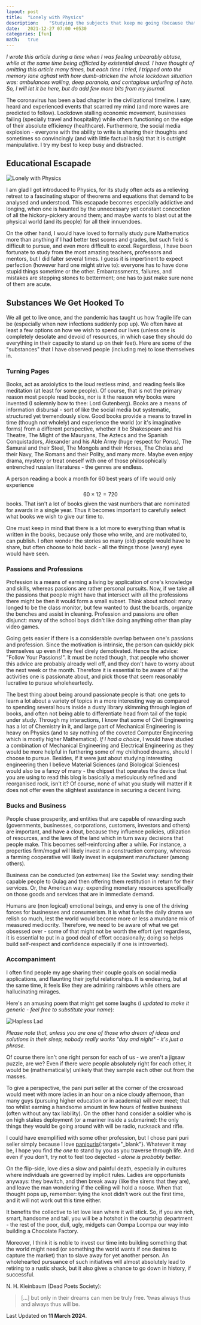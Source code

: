 ```yaml
---
layout: post
title:  "Lonely with Physics"
description:    "Studying the subjects that keep me going (because that's all I can do at the moment) and other such substances."
date:   2021-12-27 07:00 +0530
categories: [fun]
math:   true
---
```


*I wrote this article during a time when I was feeling unbearably obtuse, while at the same time being afflicted by existential dread. I have thought of omitting this article many times, but each time I tried, I tripped onto the memory lane aghast with how dumb-stricken the whole lockdown situation was: ambulances wailing, deep paranoia, and contagious unfurling of hate. So, I will let it be here, but do add few more bits from my journal.*

The coronavirus has been a bad chapter in the civilizational timeline. I saw, heard and experienced events that scarred my mind (and more waves are predicted to follow). Lockdown stalling economic movement, businesses failing (specially travel and hospitality) while others functioning on the edge of their absolute efficiency (healthcare). Furthermore, the social media explosion - everyone with the ability to write is sharing their thoughts and sometimes so convincingly (and with little factual basis) that it is outright manipulative. I try my best to keep busy and distracted.

## Educational Escapade

![Lonely with Physics](/assets/img/posts/lwp.svg)  

I am glad I got introduced to Physics, for its study often acts as a relieving retreat to a fascinating stupor of theorems and equations that demand to be analysed and understood. This escapade becomes especially addictive and longing, when one is haunted by the unnecessary yet constant concoction of all the hickory-pickery around them; and maybe wants to blast out at the physical world (and its people) for all their innuendoes.

On the other hand, I would have loved to formally study pure Mathematics more than anything if I had better test scores and grades, but such field is difficult to pursue, and even more difficult to excel. Regardless, I have been fortunate to study from the most amazing teachers, professors and mentors, but I did falter several times. I guess it is impertinent to expect perfection (however hard one might strive to): everyone has to have done stupid things sometime or the other. Embarrassments, failures, and mistakes are stepping stones to betterment; one has to just make sure none of them are acute.

## Substances We Get Hooked To

We all get to live once, and the pandemic has taught us how fragile life can be (especially when new infections suddenly pop up). We often have at least a few options on how we wish to spend our lives (unless one is completely desolate and devoid of resources, in which case they should do everything in their capacity to stand up on their feet). Here are some of the "substances" that I have observed people (including me) to lose themselves in.

### Turning Pages

Books, act as anxiolytics to the loud restless mind, and reading feels like meditation (at least for some people). Of course, that is not the primary reason most people read books, nor is it the reason why books were invented (I solemnly bow to thee: Lord Gutenberg). Books are a means of information disbursal - sort of like the social media but systematic, structured yet tremendously slow. Good books provide a means to travel in time (though not wholely) and experience the world (or it's imaginative forms) from a different perspective, whether it be Shakespeare and his Theatre, The Might of the Mauryans, The Aztecs and the Spanish Conquistadors, Alexander and his Able Army (huge respect for Porus), The Samurai and their Steel, The Mongols and their Horses, The Cholas and their Navy, The Romans and their Polity, and many more. Maybe even enjoy drama, mystery or treat oneself with one of those philosophically entrenched russian literatures - the genres are endless.

A person reading a book a month for 60 best years of life would only experience $$60 \times 12 = 720$$ books. That isn't a lot of books given the vast numbers that are nominated for awards in a single year. Thus it becomes important to carefully select what books we wish to give our time to.

One must keep in mind that there is a lot more to everything than what is written in the books, because only those who write, and are motivated to, can publish. I often wonder the stories so many (old) people would have to share, but often choose to hold back - all the things those (weary) eyes would have seen.  

### Passions and Professions

Profession is a means of earning a living by application of one's knowledge and skills, whereas passions are rather personal pursuits. Now, if we take all the passions that people might have that intersect with all the professions there might be then it would form a small subset. Think about school: many longed to be the class monitor, but few wanted to dust the boards, organize the benches and assist in cleaning. Profession and passions are often disjunct: many of the school boys didn't like doing anything other than play video games.

Going gets easier if there is a considerable overlap between one's passions and profession. Since the motivation is intrinsic, the person can quickly pick themselves up even if they feel direly demotivated. Hence the advice: "Follow Your Passions!". It must be noted though, that people who shower this advice are probably already well off, and they don't have to worry about the next week or the month. Therefore it is essential to be aware of all the activities one is passionate about, and pick those that seem reasonably lucrative to pursue wholeheartedly.

The best thing about being around passionate people is that: one gets to learn a lot about a variety of topics in a more interesting way as compared to spending several hours inside a dusty library skimming through legion of books, and often not being able to differentiate head from tail of the topic under study. Through my interactions, I know that some of Civil Engineering has a lot of Chemistry in it, and large part of Mechanical Engineering is heavy on Physics (and to say nothing of the coveted Computer Engineering which is mostly higher Mathematics). *If I had a choice*, I would have studied a combination of Mechanical Engineering and Electrical Engineering as they would be more helpful in furthering some of my childhood dreams, should I choose to pursue. Besides, if it were just about studying interesting engineering then I believe Material Sciences (and Biological Sciences) would also be a fancy of many - the chipset that operates the device that you are using to read this blog is basically a meticulously refined and reorganised rock, isn't it? Of course, none of what you study will matter if it does not offer even the slightest assistance in securing a decent living.

### Bucks and Business

People chase prosperity, and entities that are capable of rewarding such (governments, businesses, corporations, customers, investors and others) are important, and have a clout, because they influence policies, utilization of resources, and the laws of the land which in turn sway decisions that people make. This becomes self-reinforcing after a while. For instance, a properties firm/mogul will likely invest in a construction company, whereas a farming cooperative will likely invest in equipment manufacturer (among others).

Business can be conducted (on extremes) like the Soviet way: sending their capable people to Gulag and then offering them restitution in return for their services. Or, the American way: expending monetary resources specifically on those goods and services that are in immediate demand.

Humans are (non logical) emotional beings, and envy is one of the driving forces for businesses and consumerism. It is what fuels the daily drama we relish so much, lest the world would become more or less a mundane mix of measured mediocrity. Therefore, we need to be aware of what we get obsessed over - some of that might not be worth the effort (yet regardless, it is essential to put in a good deal of effort occasionally; doing so helps build self-respect and confidence especially if one is introverted).

### Accompaniment

I often find people my age sharing their couple goals on social media applications, and flaunting their joyful relationships. It is endearing, but at the same time, it feels like they are admiring rainbows while others are hallucinating mirages.

Here's an amusing poem that might get some laughs (*I updated to make it generic - feel free to substitute your name*):

![Hapless Lad](/assets/img/posts/hl.svg)  

*Please note that, unless you are one of those who dream of ideas and solutions in their sleep, nobody really works "day and night" - it's just a phrase.*

Of course there isn't one right person for each of us - we aren't a jigsaw puzzle, are we? Even if there were people absolutely right for each other, it would be (mathematically) unlikely that they sample each other out from the masses.

To give a perspective, the pani puri seller at the corner of the crossroad would meet with more ladies in an hour on a nice cloudy afternoon, than many guys (pursuing higher education or in academia) will ever meet; that too whilst earning a handsome amount in few hours of festive business (often without any tax liability). On the other hand consider a soldier who is on high stakes deployment (or a mariner inside a submarine): the only things they would be going around with will be radio, rucksack and rifle.

I could have exemplified with some other profession, but I chose pani puri seller simply because I love [panipuris](https://en.wikipedia.org/wiki/Panipuri){:target="_blank"}. Whatever it may be, I hope you find *the one* to stand by you as you traverse through life. And even if you don't, try not to feel too dejected - *alone is probably better*.

On the flip-side, love dies a slow and painful death, especially in cultures where individuals are governed by implicit rules. Ladies are opportunists anyways: they bewitch, and then break away (like the sirens that they are), and leave the man wondering if the ceiling will hold a noose. When that thought pops up, remember: tying the knot didn't work out the first time, and it will not work out this time either.

It benefits the collective to let love lean where it will stick. So, if you are rich, smart, handsome and tall, you will be a hotshot in the courtship department - the rest of the poor, dull, ugly, midgets can Oompa Loompa our way into building a Chocolate Factory.

Moreover, I think it is noble to invest our time into building something that the world might need (or something the world wants if one desires to capture the market) than to slave away for yet another person. An wholehearted pursuance of such initiatives will almost absolutely lead to retiring to a rustic shack, but it also gives a chance to go down in history, if successful.

N. H. Kleinbaum (Dead Poets Society):

> [...] but only in their dreams can men be truly free. 'twas always thus and always thus will be.

Last Updated on **11 March 2024**.
